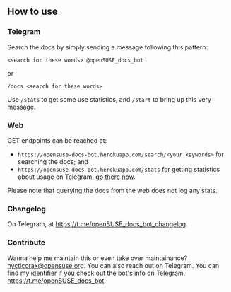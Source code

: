 ## How to use
### Telegram
Search the docs by simply sending a message following this pattern: 

`<search for these words> @openSUSE_docs_bot`

or 

`/docs <search for these words>`

Use `/stats` to get some use statistics, and `/start` to bring up this very message.

### Web
GET endpoints can be reached at: 
- `https://opensuse-docs-bot.herokuapp.com/search/<your keywords>` for searching the docs; and
- `https://opensuse-docs-bot.herokuapp.com/stats` for getting statistics about usage on Telegram, [go there now](https://opensuse-docs-bot.herokuapp.com/stats).

Please note that querying the docs from the web does not log any stats.

### Changelog
On Telegram, at https://t.me/openSUSE_docs_bot_changelog.

### Contribute
Wanna help me maintain this or even take over maintainance? nycticorax@opensuse.org. You can also reach out on Telegram. You can find my identifier if you check out the bot's info on Telegram, https://t.me/openSUSE_docs_bot.

